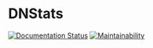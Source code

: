 # DNStats
[![Documentation Status](https://readthedocs.org/projects/dnstats/badge/?version=latest)](https://dnstats.readthedocs.io/en/latest/?badge=latest)
[![Maintainability](https://api.codeclimate.com/v1/badges/79d215a0e06448acbaa1/maintainability)](https://codeclimate.com/github/dnstats/dnstatsio/maintainability)